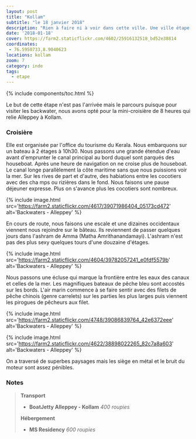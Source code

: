```yaml
---
layout: post
title: "Kollam"
subtitle: "le 18 janvier 2018"
description: "Rien à faire ni à voir dans cette ville. Une ville étape avant d'entamer notre remontée vers le nord"
date: '2018-01-18'
cover: https://farm2.staticflickr.com/4602/25916132518_bd52e38814
coordinates:
 - 76.5950733,8.9040623
locations: kollam
zoom: 7
category: inde
tags:
  - etape
---
```


{% include components/toc.html %}

Le but de cette étape n'est pas l'arrivée mais le parcours puisque pour visiter les backwater, nous avons opté pour la mini-croisière de 8 heures qui relie Alleppey à Kollam.

### Croisière

Elle est organisée par l'office du tourisme du Kerala. Nous embarquons sur un bateau à 2 étages à 10h30. Nous passons une grande étendue d'eau avant d'emprunter le canal principal au bord duquel sont parqués des houseboat. Après une heure de navigation on ne croise plus de houseboat. Le canal longe parallèlement la côte maritime sans que nous puissions voir la mer. Sur les rives de part et d'autre, des habiations entre les cocotiers avec des cha   mps ou rizières dans le fond. Nous faisons une pause déjeuner expresse. Plus on s'avance plus les cocotiers sont nombreux.

{% include image.html
  src='https://farm2.staticflickr.com/4617/39071986404_05173cd472'
  alt='Backwaters - Alleppey'
%}

En cours de route, nous faisons une escale et une dizaines occidentaux viennent nous rejoindre sur le bâteau. Ils reviennent de passer quelques jours dans l'ashram de Amma (Matha Amrithanandamayi). L'ashram n'est pas des plus sexy quelques tours d'une douzaine d'étages.

{% include image.html
  src='https://farm2.staticflickr.com/4604/39782057241_e0fdf5579b'
  alt='Backwaters - Alleppey'
%}

Nous passons une écluse qui marque la frontière entre les eaux des canaux et celles de la mer. Les magnifiques bateaux de pêche bleu sont accostés sur les bords. L'air marin commence à se faire sentir avec des filets de pêche chinois (genre carrelets) sur les parties les plus larges puis viennent les pirogues de pêcheurs aux filet.

{% include image.html
  src='https://farm2.staticflickr.com/4748/39086839764_42e6372eee'
  alt='Backwaters - Alleppey'
%}

{% include image.html
  src='https://farm2.staticflickr.com/4622/38898022265_82c7a8a603'
  alt='Backwaters - Alleppey'
%}

On a traversé de superbes paysages mais les siège en métal et le bruit du moteur sont assez pénibles.

### Notes

>**Transport**
>
>- **BoatJetty Alleppey - Kollam** *400 roupies*
>
>**Hébergement**
>
>- **MS Residency** *600 roupies*
